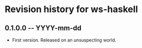 # Revision history for ws-haskell

## 0.1.0.0 -- YYYY-mm-dd

* First version. Released on an unsuspecting world.
